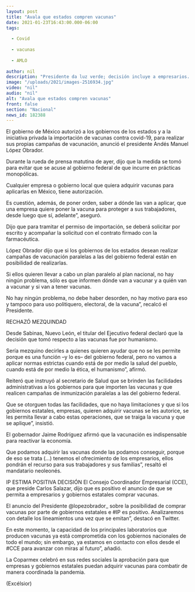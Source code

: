 ```yaml
---
layout: post
title: "Avala que estados compren vacunas"
date: 2021-01-23T16:43:00.000-06:00
tags:
  
  - Covid
  
  - vacunas
  
  - AMLO
  
author: nil
description: "Presidente da luz verde; decisión incluye a empresarios. El titular del Ejecutivo federal subrayó que su administración no pretende monopolizar el tema"
image: "/uploads/2021/images-2516934.jpg"
video: "nil"
audio: "nil"
alt: "Avala que estados compren vacunas"
front: false
section: "Nacional"
news_id: 182388
---
```


El gobierno de México autorizó a los gobiernos de los estados y a la iniciativa privada la importación de vacunas contra covid-19, para realizar sus propias campañas de vacunación, anunció el presidente Andés Manuel López Obrador.

Durante la rueda de prensa matutina de ayer, dijo que la medida se tomó para evitar que se acuse al gobierno federal de que incurre en prácticas monopólicas.

Cualquier empresa o gobierno local que quiera adquirir vacunas para aplicarlas en México, tiene autorización.

 
Es cuestión, además, de poner orden, saber a dónde las van a aplicar, que una empresa quiere poner la vacuna para proteger a sus trabajadores, desde luego que sí, adelante”, aseguró.

Dijo que para tramitar el permiso de importación, se deberá solicitar por escrito y acompañar la solicitud con el contrato firmado con la farmacéutica.

López Obrador dijo que si los gobiernos de los estados desean realizar campañas de vacunación paralelas a las del gobierno federal están en posibilidad de realizarlas.

Si ellos quieren llevar a cabo un plan paralelo al plan nacional, no hay ningún problema, sólo es que informen dónde van a vacunar y a quién van a vacunar y si van a tener vacunas.

 
No hay ningún problema, no debe haber desorden, no hay motivo para eso y tampoco para uso politiquero, electoral, de la vacuna”, recalcó el Presidente.

RECHAZÓ MEZQUINDAD

Desde Sabinas, Nuevo León, el titular del Ejecutivo federal declaró que la decisión que tomó respecto a las vacunas fue por humanismo.

Sería mezquino decirles a quienes quieren ayudar que no se les permite porque es una función –y lo es– del gobierno federal, pero no vamos a aplicar normas estrictas cuando está de por medio la salud del pueblo, cuando está de por medio la ética, el humanismo”, afirmó.

Reiteró que instruyó al secretario de Salud que se brinden las facilidades administrativas a los gobiernos para que importen las vacunas y que realicen campañas de inmunización paralelas a las del gobierno federal.

Que se otorguen todas las facilidades, que no haya limitaciones y que si los gobiernos estatales, empresas, quieren adquirir vacunas se les autorice, se les permita llevar a cabo estas operaciones, que se traiga la vacuna y que se aplique”, insistió.

El gobernador Jaime Rodríguez afirmó que la vacunación es indispensable para reactivar la economía.

Que podamos adquirir las vacunas donde las podamos conseguir, porque de eso se trata (...) tenemos el ofrecimiento de los empresarios, ellos pondrán el recurso para sus trabajadores y sus familias”, resaltó el mandatario neoleonés.

IP ESTIMA POSITIVA DECISIÓN
El Consejo Coordinador Empresarial (CCE), que preside Carlos Salazar, dijo que es positivo el anuncio de que se permita a empresarios y gobiernos estatales comprar vacunas.

El anuncio del Presidente @lopezobrador_ sobre la posibilidad de comprar vacunas por parte de gobiernos estatales e #IP es positivo. Analizaremos con detalle los lineamientos una vez que se emitan”, destacó en Twitter.

 
En este momento, la capacidad de los principales laboratorios que producen vacunas ya está comprometida con los gobiernos nacionales de todo el mundo; sin embargo, ya estamos en contacto con ellos desde el #CCE para avanzar con miras al futuro”, añadió.

La Coparmex celebró en sus redes sociales la aprobación para que empresas y gobiernos estatales puedan adquirir vacunas para combatir de manera coordinada la pandemia.

(Excélsior)